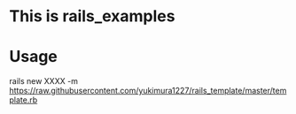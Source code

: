 # This is rails_examples

# Usage
rails new XXXX -m https://raw.githubusercontent.com/yukimura1227/rails_template/master/template.rb
